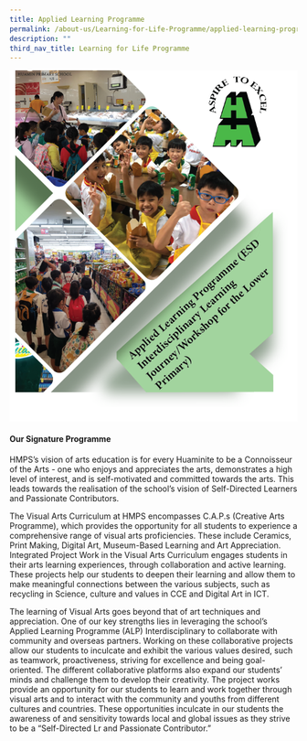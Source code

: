 ```yaml
---
title: Applied Learning Programme
permalink: /about-us/Learning-for-Life-Programme/applied-learning-programme/
description: ""
third_nav_title: Learning for Life Programme
---
```

![](/images/ESD.png)

#### **Our Signature Programme**

HMPS’s vision of arts education is for every Huaminite to be a Connoisseur of the Arts - one who enjoys and appreciates the arts, demonstrates a high level of interest, and is self-motivated and committed towards the arts.  This leads towards the realisation of the school’s vision of Self-Directed Learners and Passionate Contributors.

The Visual Arts Curriculum at HMPS encompasses C.A.P.s (Creative Arts Programme), which provides the opportunity for all students to experience a comprehensive range of visual arts proficiencies. These include Ceramics, Print Making, Digital Art, Museum-Based Learning and Art Appreciation. Integrated Project Work in the Visual Arts Curriculum engages students in their arts learning experiences, through collaboration and active learning. These projects help our students to deepen their learning and allow them to make meaningful connections between the various subjects, such as recycling in Science, culture and values in CCE and Digital Art in ICT.

The learning of Visual Arts goes beyond that of art techniques and appreciation. One of our key strengths lies in leveraging the school’s Applied Learning Programme (ALP) Interdisciplinary to collaborate with community and overseas partners. Working on these collaborative projects allow our students to inculcate and exhibit the various values desired, such as teamwork, proactiveness, striving for excellence and being goal-oriented. The different collaborative platforms also expand our students’ minds and challenge them to develop their creativity.  The project works provide an opportunity for our students to learn and work together through visual arts and to interact with the community and youths from different cultures and countries. These opportunities inculcate in our students the awareness of and sensitivity towards local and global issues as they strive to be a “Self-Directed Lr and Passionate Contributor.”